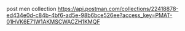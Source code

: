 post men collection https://api.postman.com/collections/22418878-ed434e0d-c84b-4bf6-ad5e-98b6bce526ee?access_key=PMAT-01HVK6E71W1AKMSCWACZH1KMQF

